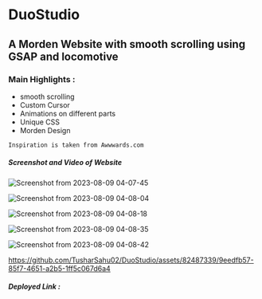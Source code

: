 # DuoStudio

## A Morden Website with smooth scrolling using GSAP and locomotive



### Main Highlights :

- smooth scrolling
- Custom Cursor
- Animations on different parts
- Unique CSS 
- Morden Design

`Inspiration is taken from Awwwards.com`

##### Screenshot and Video of Website

![Screenshot from 2023-08-09 04-07-45](https://github.com/TusharSahu02/DuoStudio/assets/82487339/21dbae28-833d-4b3a-b456-fe508bccb58d)

![Screenshot from 2023-08-09 04-08-04](https://github.com/TusharSahu02/DuoStudio/assets/82487339/06a6be53-5968-4681-abe3-0131081c3d1a)

![Screenshot from 2023-08-09 04-08-18](https://github.com/TusharSahu02/DuoStudio/assets/82487339/206d6e7d-a2f1-4c38-ab9c-3a7141446b48)

![Screenshot from 2023-08-09 04-08-35](https://github.com/TusharSahu02/DuoStudio/assets/82487339/9bbc8003-7898-443c-a32c-2cde390d36a3)

![Screenshot from 2023-08-09 04-08-42](https://github.com/TusharSahu02/DuoStudio/assets/82487339/e35d90d8-3c78-41c8-9c85-0c40a2568a2d)



https://github.com/TusharSahu02/DuoStudio/assets/82487339/9eedfb57-85f7-4651-a2b5-1ff5c067d6a4



##### Deployed Link : 
